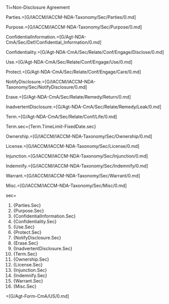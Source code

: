 Ti=Non-Disclosure Agreement

Parties.=[G/IACCM/IACCM-NDA-Taxonomy/Sec/Parties/0.md]

Purpose.=[G/IACCM/IACCM-NDA-Taxonomy/Sec/Purpose/0.md]

ConfidentialInformation.=[G/Agt-NDA-CmA/Sec/Def/Confidential_Information/0.md]

Confidentiality.=[G/Agt-NDA-CmA/Sec/Relate/Conf/Engage/Disclose/0.md]

Use.=[G/Agt-NDA-CmA/Sec/Relate/Conf/Engage/Use/0.md]

Protect.=[G/Agt-NDA-CmA/Sec/Relate/Conf/Engage/Care/0.md]

NotifyDisclosure.=[G/IACCM/IACCM-NDA-Taxonomy/Sec/NotifyDisclosure/0.md]

Erase.=[G/Agt-NDA-CmA/Sec/Relate/Remedy/Return/0.md]

InadvertentDisclosure.=[G/Agt-NDA-CmA/Sec/Relate/Remedy/Leak/0.md]

Term.=[G/Agt-NDA-CmA/Sec/Relate/Conf/Life/0.md]

Term.sec={Term.TimeLimit-FixedDate.sec}

Ownership.=[G/IACCM/IACCM-NDA-Taxonomy/Sec/Ownership/0.md]

License.=[G/IACCM/IACCM-NDA-Taxonomy/Sec/License/0.md]

Injunction.=[G/IACCM/IACCM-NDA-Taxonomy/Sec/Injunction/0.md]

Indemnify.=[G/IACCM/IACCM-NDA-Taxonomy/Sec/Indemnify/0.md]

Warrant.=[G/IACCM/IACCM-NDA-Taxonomy/Sec/Warrant/0.md]

Misc.=[G/IACCM/IACCM-NDA-Taxonomy/Sec/Misc/0.md]


sec=<ol><li>{Parties.Sec}<li>{Purpose.Sec}<li>{ConfidentialInformation.Sec}<li>{Confidentiality.Sec}<li>{Use.Sec}<li>{Protect.Sec}<li>{NotifyDisclosure.Sec}<li>{Erase.Sec}<li>{InadvertentDisclosure.Sec}<li>{Term.Sec}<li>{Ownership.Sec}<li>{License.Sec}<li>{Injunction.Sec}<li>{Indemnify.Sec}<li>{Warrant.Sec}<li>{Misc.Sec}</ol>

=[G/Agt-Form-CmA/US/0.md]